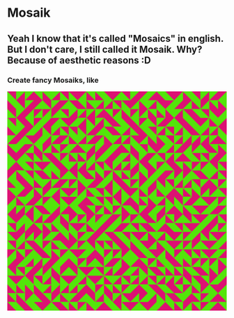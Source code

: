 # Mosaik

## Yeah I know that it's called "Mosaics" in english. But I don't care, I still called it Mosaik. Why? Because of aesthetic reasons :D 

### Create fancy Mosaiks, like
![image](https://github.com/linusschlepp/Mosaik/blob/master/images/pic21.png)
